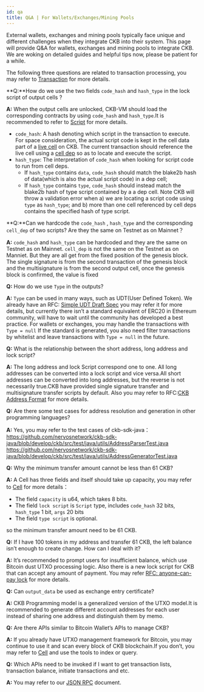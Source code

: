 ```yaml
---
id: qa
title: Q&A | For Wallets/Exchanges/Mining Pools
---
```


External wallets, exchanges and mining pools typically face unique and different challenges when they integrate CKB into their system. This page will provide Q&A for wallets, exchanges and mining pools to integrate CKB. We are woking on detailed guides and helpful tips now, please be patient for a while.

The following three questions are related to transaction processing, you may refer to [Transaction](https://nervosnetwork.github.io/docs-new/docs/reference/transaction) for more details.

**Q:**How do we use the two fields `code_hash` and `hash_type` in the lock script of output cells ?

**A:** When the output cells are unlocked, CKB-VM should load the corresponding contracts by using `code_hash` and `hash_type`.It is recommended to refer to [Script](https://nervosnetwork.github.io/docs-new/docs/reference/script#data-structure) for more details.

* `code_hash`: A hash denoting which script in the transaction to execute. For space consideration, the actual script code is kept in the cell data part of a [live cell](https://nervosnetwork.github.io/docs-new/docs/reference/cell#live-cell) on CKB. The current transaction should reference the live cell using a [cell dep](https://nervosnetwork.github.io/docs-new/docs/reference/transaction) so as to locate and execute the script.
* `hash_type`: The interpretation of `code_hash` when looking for script code to run from cell deps.
    * If `hash_type` contains `data`, `code_hash` should match the blake2b hash of data(which is also the actual script code) in a dep cell;
    * If `hash_type` contains `type`, `code_hash` should instead match the blake2b hash of type script contained by a a dep cell. Note CKB will throw a validation error when a) we are locating a script code using `type` as `hash_type`; and b) more than one cell referenced by cell deps contains the specified hash of type script.


**Q:**Can we hardcode the  `code_hash` , `hash_type` and the corresponding `cell_dep` of two scripts? Are they the same on Testnet as on Mainnet？

**A:** `code_hash` and `hash_type` can be hardcoded and they are the same on Testnet as on Mainnet.  `cell_dep`  is not the same on the Testnet as on Manniet. But they are all get from the fixed position of the genesis block. The single signature is from the second transaction of the genesis block and the multisignature is from the second output cell, once the genesis block is confirmed, the value is fixed

**Q:** How do we use  `Type` in the outputs?

**A:** `Type` can be used in many ways, such as UDT(User Defined Token). We already have an RFC: [Simple UDT Draft Spec](https://talk.nervos.org/t/rfc-simple-udt-draft-spec/4333) you may refer it for more details, but currently there isn’t a standard equivalent of ERC20 in Ethereum community, will have to wait until the community has developed a best practice. For wallets or exchanges, you may handle the transactions with `Type = null` If the standard is generated, you also need filter transactions by whitelist and leave transactions with `Type = null` in the future.

**Q:** What is the relationship between the short address, long address and lock script?

**A:**  The long address and lock Script correspond one to one. All long addresses can be converted into a lock script and vice versa.All short addresses can be converted into long addresses, but the reverse is not necessarily true.CKB have provided single signature transfer and multisignature transfer scripts by default. Also you may refer to RFC:[CKB Address Format](https://github.com/nervosnetwork/rfcs/blob/master/rfcs/0021-ckb-address-format/0021-ckb-address-format.md) for more details.

**Q:** Are there some test cases for address resolution and generation in other programming languages?

**A:** Yes, you may refer to the test cases of ckb-sdk-java：
https://github.com/nervosnetwork/ckb-sdk-java/blob/develop/ckb/src/test/java/utils/AddressParserTest.java
https://github.com/nervosnetwork/ckb-sdk-java/blob/develop/ckb/src/test/java/utils/AddressGeneratorTest.java


**Q:** Why the minimum transfer amount cannot be less than 61 CKB?

**A:** A Cell has three fields and itself should take up capacity, you may refer to [Cell](https://nervosnetwork.github.io/docs-new/docs/reference/cell) for more details：

* The field `capacity` is u64, which takes 8 bits.
* The field `lock script` is `Script` type, includes `code_hash` 32 bits, `hash_type` 1 bit, `args` 20 bits
* The field `type script` is optional.

so the minimum transfer amount need to be 61 CKB.

**Q:** If I have 100 tokens in my address and transfer 61 CKB,  the left balance isn’t enough to create change. How can I deal with it?

**A:** It’s recommended to prompt users for insufficient balance, which use Bitcoin dust UTXO processing logic. Also there is a new lock script for CKB that can accept any amount of payment. You may refer [RFC: anyone-can-pay lock](https://talk.nervos.org/t/rfc-anyone-can-pay-lock/4438) for more details.

**Q:** Can `output_data` be used as exchange entry certificate?

**A:** CKB Programming model is a generalized version of the UTXO model.It is recommended to generate different account addresses for each user instead of sharing one address and distinguish them by memo.


**Q:** Are there APIs similar to Bitcoin Wallet’s APIs to manage CKB?

**A:** If you already have UTXO management framework for Bitcoin, you may continue to use it and scan every block of CKB blockchain.If you don’t, you may refer to [Cell](https://nervosnetwork.github.io/docs-new/docs/reference/cell#tools) and use the tools to index or query.


**Q:** Which APIs need to be invoked if I want to get transaction lists, transaction balance, initiate transactions and etc.

**A:** You may refer to our [JSON RPC](https://nervosnetwork.github.io/docs-new/docs/reference/rpc) document.
